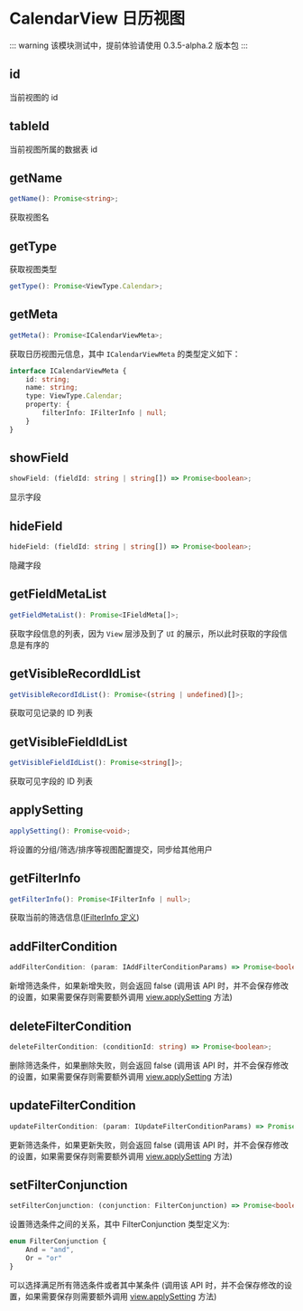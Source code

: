 # CalendarView 日历视图

::: warning
该模块测试中，提前体验请使用 0.3.5-alpha.2 版本包
:::

## id
当前视图的 id

## tableId
当前视图所属的数据表 id

## getName
```typescript
getName(): Promise<string>;
```
获取视图名

## getType
获取视图类型
```typescript
getType(): Promise<ViewType.Calendar>;
```

## getMeta
```typescript
getMeta(): Promise<ICalendarViewMeta>;
```
获取日历视图元信息，其中 `ICalendarViewMeta` 的类型定义如下：

```typescript
interface ICalendarViewMeta {
    id: string;
    name: string;
    type: ViewType.Calendar;
    property: {
        filterInfo: IFilterInfo | null;
    }
}
```

## showField
```typescript
showField: (fieldId: string | string[]) => Promise<boolean>;
```
显示字段

## hideField
```typescript
hideField: (fieldId: string | string[]) => Promise<boolean>;
```
隐藏字段

## getFieldMetaList
```typescript
getFieldMetaList(): Promise<IFieldMeta[]>;
```
获取字段信息的列表，因为 `View` 层涉及到了 `UI` 的展示，所以此时获取的字段信息是有序的

## getVisibleRecordIdList
```typescript
getVisibleRecordIdList(): Promise<(string | undefined)[]>;
```
获取可见记录的 ID 列表

## getVisibleFieldIdList
```typescript
getVisibleFieldIdList(): Promise<string[]>;
```
获取可见字段的 ID 列表

## applySetting
```typescript
applySetting(): Promise<void>;
```
将设置的分组/筛选/排序等视图配置提交，同步给其他用户

## getFilterInfo
```typescript
getFilterInfo(): Promise<IFilterInfo | null>;
```
获取当前的筛选信息([IFilterInfo 定义](./guide.md#ifilterinfo))

## addFilterCondition
```typescript
addFilterCondition: (param: IAddFilterConditionParams) => Promise<boolean>;
```
新增筛选条件，如果新增失败，则会返回 false (调用该 API 时，并不会保存修改的设置，如果需要保存则需要额外调用 [view.applySetting](./calendar.md#applysetting) 方法)

## deleteFilterCondition
```typescript
deleteFilterCondition: (conditionId: string) => Promise<boolean>;
```
删除筛选条件，如果删除失败，则会返回 false (调用该 API 时，并不会保存修改的设置，如果需要保存则需要额外调用 [view.applySetting](./calendar.md#applysetting) 方法)

## updateFilterCondition
```typescript
updateFilterCondition: (param: IUpdateFilterConditionParams) => Promise<boolean>;
```
更新筛选条件，如果更新失败，则会返回 false (调用该 API 时，并不会保存修改的设置，如果需要保存则需要额外调用 [view.applySetting](./calendar.md#applysetting) 方法)

## setFilterConjunction
```typescript
setFilterConjunction: (conjunction: FilterConjunction) => Promise<boolean>;
```
设置筛选条件之间的关系，其中 FilterConjunction 类型定义为:
```typescript
enum FilterConjunction {
    And = "and",
    Or = "or"
}
```
可以选择满足所有筛选条件或者其中某条件 (调用该 API 时，并不会保存修改的设置，如果需要保存则需要额外调用 [view.applySetting](./calendar.md#applysetting) 方法)